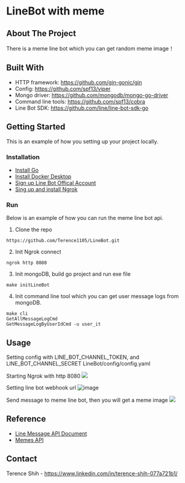 # LineBot with meme

## About The Project
There is a meme line bot which you can get random meme image！

## Built With
+ HTTP framework: https://github.com/gin-gonic/gin
+ Config: https://github.com/spf13/viper
+ Mongo driver: https://github.com/mongodb/mongo-go-driver
+ Command line tools: https://github.com/spf13/cobra
+ Line Bot SDK: https://github.com/line/line-bot-sdk-go

## Getting Started
This is an example of how you setting up your project locally.

### Installation
+ [Install Go](https://go.dev/dl/)
+ [Install Docker Desktop](https://www.docker.com/products/docker-desktop/)
+ [Sign up Line Bot Offical Account](https://tw.linebiz.com/login/) 
+ [Sing up and install Ngrok](https://ngrok.com/)

### Run 
Below is an example of how you can run the meme line bot api.
1. Clone the repo
```
https://github.com/Terence1105/LineBot.git
```
2. Init Ngrok connect
```
ngrok http 8080
```
3. Init mongoDB, build go project and run exe file
```
make initLineBot
```
4. Init command line tool which you can get user message logs from mongoDB.
```
make cli
GetAllMessageLogCmd
GetMessageLogByUserIdCmd -u user_it
```

## Usage
Setting config with LINE_BOT_CHANNEL_TOKEN, and LINE_BOT_CHANNEL_SECRET
LineBot/config/config.yaml

Starting Ngrok with http 8080
![](https://clouding.city/tool/ngrok/http-8080.png)

Setting line bot webhook url 
![image](https://user-images.githubusercontent.com/61178586/204192417-7bb0150b-b487-4d98-83af-e52457bedaf3.png)

Send message to meme line bot, then you will get a meme image
![](https://i.imgur.com/DkWIwDu.png)

## Reference
+ [Line Message API Document](https://developers.line.biz/en/docs/messaging-api/overview/)
+ [Memes API](https://imgflip.com/api)

## Contact
Terence Shih - https://www.linkedin.com/in/terence-shih-077a721b1/